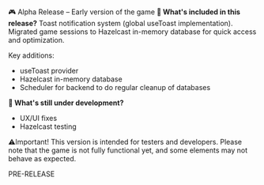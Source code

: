 🎮 Alpha Release – Early version of the game
**🔧 What's included in this release?**
Toast notification system (global useToast implementation). Migrated game sessions to Hazelcast in-memory database for quick access and optimization.

Key additions: 
- useToast provider
- Hazelcast in-memory database
- Scheduler for backend to do regular cleanup of databases

**🚧 What's still under development?**
- UX/UI fixes
- Hazelcast testing

⚠️Important! This version is intended for testers and developers. Please note that the game is not fully functional yet, and some elements may not behave as expected.

PRE-RELEASE
